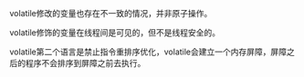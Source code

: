 volatile修改的变量也存在不一致的情况，并非原子操作。

volatile修饰的变量在线程间是可见的，但不是线程安全的。

volatile第二个语言是禁止指令重排序优化，volatile会建立一个内存屏障，屏障之后的程序不会排序到屏障之前去执行。

